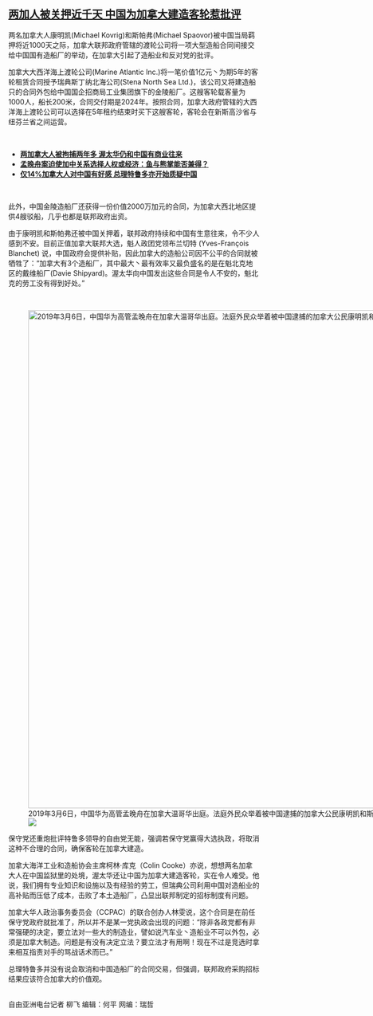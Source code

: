 <!--1630081769000-->
[两加人被关押近千天   中国为加拿大建造客轮惹批评](https://www.rfa.org/mandarin/yataibaodao/junshiwaijiao/lf-08272021091546.html)
------

<p>两名加拿大人康明凯(Michael Kovrig)和斯帕弗(Michael Spaovor)被中国当局羁押将近1000天之际，加拿大联邦政府管辖的渡轮公司将一项大型造船合同间接交给中国国有造船厂的举动，在加拿大引起了造船业和反对党的批评。</p><p>加拿大大西洋海上渡轮公司(Marine Atlantic Inc.)将一笔价值1亿元丶为期5年的客轮租赁合同授予瑞典斯丁纳北海公司(Stena North Sea Ltd.)，该公司又将建造船只的合同外包给中国国企招商局工业集团旗下的金陵船厂。这艘客轮载客量为1000人，船长200米，合同交付期是2024年。按照合同，加拿大政府管辖的大西洋海上渡轮公司可以选择在5年租约结束时买下这艘客轮，客轮会在新斯高沙省与纽芬兰省之间运营。</p><p><br/></p><ul><li><a href="https://www.rfa.org/mandarin/yataibaodao/junshiwaijiao/lf-04292021114807.html"><strong>两加拿大人被拘捕两年多 渥太华仍和中国有商业往来</strong></a></li><li><a href="https://www.rfa.org/mandarin/yataibaodao/junshiwaijiao/lf-05282020141158.html"><strong>孟晚舟案迫使加中关系选择人权或经济：鱼与熊掌能否兼得？</strong></a></li><li><strong><a href="https://www.rfa.org/mandarin/yataibaodao/junshiwaijiao/lf-05142020134657.html">仅14%加拿大人对中国有好感 总理特鲁多亦开始质疑中国</a></strong></li></ul><p><br/></p><p>此外，中国金陵造船厂还获得一份价值2000万加元的合同，为加拿大西北地区提供4艘驳船，几乎也都是联邦政府出资。</p><p>由于康明凯和斯帕弗还被中国关押着，联邦政府持续和中国有生意往来，令不少人感到不安。目前正值加拿大联邦大选，魁人政团党领布兰切特 (Yves-François Blanchet) 说，中国政府会提供补贴，因此加拿大的造船公司因不公平的合同就被牺牲了：“加拿大有3个造船厂，其中最大丶最有效率又最负盛名的是在魁北克地区的戴维船厂(Davie Shipyard)。渥太华向中国发出这些合同是令人不安的，魁北克的劳工没有得到好处。”</p><p><br/></p><p><figure class="image-richtext image-inline captioned" style="width:1500px;"><img alt="2019年3月6日，中国华为高管孟晚舟在加拿大温哥华出庭。法庭外民众举着被中国逮捕的加拿大公民康明凯和斯帕弗的照片，要求中国放人。（路透社）" height="1000" src="https://www.rfa.org/mandarin/yataibaodao/junshiwaijiao/lf-01152021134626.html/000_1ea9tc.jpg/@@images/658d19d6-e12b-4b61-9707-3bf8c40b5f30.jpeg" title="000_1EA9TC.jpg" width="1500"/><figcaption class="image-caption">2019年3月6日，中国华为高管孟晚舟在加拿大温哥华出庭。法庭外民众举着被中国逮捕的加拿大公民康明凯和斯帕弗的照片，要求中国放人。（路透社）</figcaption><small></small><div id="zoomattribute"><a data-caption="2019年3月6日，中国华为高管孟晚舟在加拿大温哥华出庭。法庭外民众举着被中国逮捕的加拿大公民康明凯和斯帕弗的照片，要求中国放人。（路透社）" data-fancybox="" href="https://www.rfa.org/mandarin/yataibaodao/junshiwaijiao/lf-01152021134626.html/000_1ea9tc.jpg" id="single_image" title="2019年3月6日，中国华为高管孟晚舟在加拿大温哥华出庭。法庭外民众举着被中国逮捕的加拿大公民康明凯和斯帕弗的照片，要求中国放人。（路透社）"><img src="/++plone++rfa-resources/img/icon-zoom.png"/></a></div></figure></p><p>保守党还重炮批评特鲁多领导的自由党无能，强调若保守党赢得大选执政，将取消这种不合理的合同，确保客轮在加拿大建造。</p><p>加拿大海洋工业和造船协会主席柯林·库克（Colin Cooke）亦说，想想两名加拿大人在中国监狱里的处境，渥太华还让中国为加拿大建造客轮，实在令人难受。他说，我们拥有专业知识和设施以及有经验的劳工，但瑞典公司利用中国对造船业的高补贴而压低了成本，击败了本土造船厂，凸显出联邦制定的招标制度有问题。</p><p>加拿大华人政治事务委员会（CCPAC）的联合创办人林雯说，这个合同是在前任保守党政府就批准了，所以并不是某一党执政会出现的问题：“除非各政党都有非常强硬的决定，要立法对一些大的制造业，譬如说汽车业丶造船业不可以外包，必须是加拿大制造。问题是有没有决定立法？要立法才有用啊！现在不过是竞选时拿来相互指责对手的骂战话术而已。”</p><p>总理特鲁多并没有说会取消和中国造船厂的合同交易，但强调，联邦政府采购招标结果应该符合加拿大的价值观。</p><p><br/>自由亚洲电台记者 柳飞 编辑：何平 网编：瑞哲</p>
